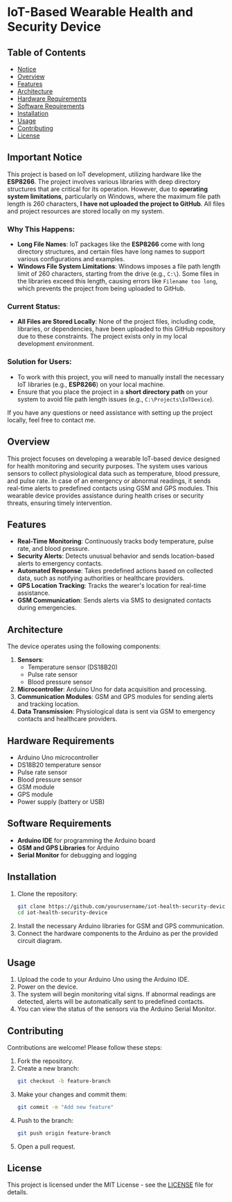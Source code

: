 # IoT-Based Wearable Health and Security Device

## Table of Contents
- [Notice](#Important-Notice)
- [Overview](#overview)
- [Features](#features)
- [Architecture](#architecture)
- [Hardware Requirements](#hardware-requirements)
- [Software Requirements](#software-requirements)
- [Installation](#installation)
- [Usage](#usage)
- [Contributing](#contributing)
- [License](#license)



## Important Notice

This project is based on IoT development, utilizing hardware like the **ESP8266**. The project involves various libraries with deep directory structures that are critical for its operation. However, due to **operating system limitations**, particularly on Windows, where the maximum file path length is 260 characters, **I have not uploaded the project to GitHub**. All files and project resources are stored locally on my system.

### Why This Happens:
- **Long File Names**: IoT packages like the **ESP8266** come with long directory structures, and certain files have long names to support various configurations and examples. 
- **Windows File System Limitations**: Windows imposes a file path length limit of 260 characters, starting from the drive (e.g., `C:\`). Some files in the libraries exceed this length, causing errors like `Filename too long`, which prevents the project from being uploaded to GitHub.

### Current Status:
- **All Files are Stored Locally**: None of the project files, including code, libraries, or dependencies, have been uploaded to this GitHub repository due to these constraints. The project exists only in my local development environment.

### Solution for Users:
- To work with this project, you will need to manually install the necessary IoT libraries (e.g., **ESP8266**) on your local machine.
- Ensure that you place the project in a **short directory path** on your system to avoid file path length issues (e.g., `C:\Projects\IoTDevice`).

If you have any questions or need assistance with setting up the project locally, feel free to contact me.


## Overview
This project focuses on developing a wearable IoT-based device designed for health monitoring and security purposes. The system uses various sensors to collect physiological data such as temperature, blood pressure, and pulse rate. In case of an emergency or abnormal readings, it sends real-time alerts to predefined contacts using GSM and GPS modules. This wearable device provides assistance during health crises or security threats, ensuring timely intervention.

## Features
- **Real-Time Monitoring**: Continuously tracks body temperature, pulse rate, and blood pressure.
- **Security Alerts**: Detects unusual behavior and sends location-based alerts to emergency contacts.
- **Automated Response**: Takes predefined actions based on collected data, such as notifying authorities or healthcare providers.
- **GPS Location Tracking**: Tracks the wearer's location for real-time assistance.
- **GSM Communication**: Sends alerts via SMS to designated contacts during emergencies.

## Architecture
The device operates using the following components:
1. **Sensors**: 
   - Temperature sensor (DS18B20)
   - Pulse rate sensor
   - Blood pressure sensor
2. **Microcontroller**: Arduino Uno for data acquisition and processing.
3. **Communication Modules**: GSM and GPS modules for sending alerts and tracking location.
4. **Data Transmission**: Physiological data is sent via GSM to emergency contacts and healthcare providers.

## Hardware Requirements
- Arduino Uno microcontroller
- DS18B20 temperature sensor
- Pulse rate sensor
- Blood pressure sensor
- GSM module
- GPS module
- Power supply (battery or USB)

## Software Requirements
- **Arduino IDE** for programming the Arduino board
- **GSM and GPS Libraries** for Arduino
- **Serial Monitor** for debugging and logging

## Installation
1. Clone the repository:
    ```bash
    git clone https://github.com/yourusername/iot-health-security-device.git
    cd iot-health-security-device
    ```
2. Install the necessary Arduino libraries for GSM and GPS communication.
3. Connect the hardware components to the Arduino as per the provided circuit diagram.

## Usage
1. Upload the code to your Arduino Uno using the Arduino IDE.
2. Power on the device.
3. The system will begin monitoring vital signs. If abnormal readings are detected, alerts will be automatically sent to predefined contacts.
4. You can view the status of the sensors via the Arduino Serial Monitor.

## Contributing
Contributions are welcome! Please follow these steps:
1. Fork the repository.
2. Create a new branch:
    ```bash
    git checkout -b feature-branch
    ```
3. Make your changes and commit them:
    ```bash
    git commit -m "Add new feature"
    ```
4. Push to the branch:
    ```bash
    git push origin feature-branch
    ```
5. Open a pull request.

## License
This project is licensed under the MIT License - see the [LICENSE](LICENSE) file for details.
